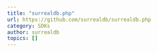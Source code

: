 ```yaml
---
title: "surrealdb.php"
url: https://github.com/surrealdb/surrealdb.php
category: SDKs
author: surrealdb
topics: []
---
```


